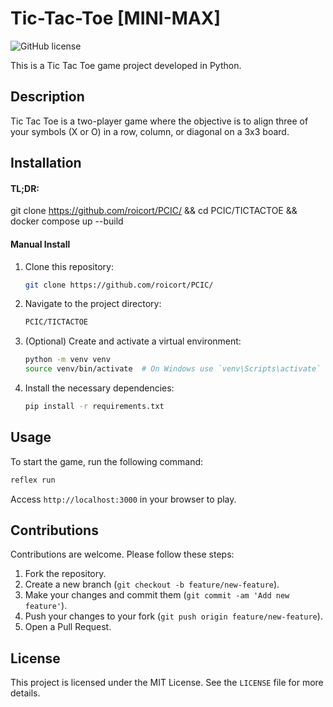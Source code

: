 # Tic-Tac-Toe [MINI-MAX]

![GitHub license](https://img.shields.io/github/license/PCIC/TICTACTOE)

This is a Tic Tac Toe game project developed in Python.

## Description

Tic Tac Toe is a two-player game where the objective is to align three of your symbols (X or O) in a row, column, or diagonal on a 3x3 board.

## Installation

#### TL;DR: 

git clone https://github.com/roicort/PCIC/ && cd PCIC/TICTACTOE && docker compose up --build

#### Manual Install

1. Clone this repository:
    ```bash
    git clone https://github.com/roicort/PCIC/
    ```
2. Navigate to the project directory:
    ```bash
    PCIC/TICTACTOE
    ```
3. (Optional) Create and activate a virtual environment:
    ```bash
    python -m venv venv
    source venv/bin/activate  # On Windows use `venv\Scripts\activate`
    ```
4. Install the necessary dependencies:
    ```bash
    pip install -r requirements.txt
    ```

## Usage

To start the game, run the following command:
```bash
reflex run
```

Access `http://localhost:3000` in your browser to play.

## Contributions

Contributions are welcome. Please follow these steps:

1. Fork the repository.
2. Create a new branch (`git checkout -b feature/new-feature`).
3. Make your changes and commit them (`git commit -am 'Add new feature'`).
4. Push your changes to your fork (`git push origin feature/new-feature`).
5. Open a Pull Request.

## License

This project is licensed under the MIT License. See the `LICENSE` file for more details.

